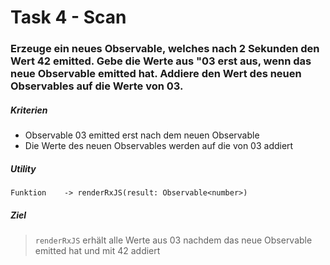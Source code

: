 # Task 4 - Scan

### Erzeuge ein neues Observable, welches nach 2 Sekunden den Wert 42 emitted. Gebe die Werte aus "03 erst aus, wenn das neue Observable emitted hat. Addiere den Wert des neuen Observables auf die Werte von 03.

##### Kriterien

- Observable 03 emitted erst nach dem neuen Observable
- Die Werte des neuen Observables werden auf die von 03 addiert

##### Utility

```
Funktion    -> renderRxJS(result: Observable<number>)
```

##### Ziel

> `renderRxJS` erhält alle Werte aus 03 nachdem das neue Observable emitted hat und mit 42 addiert
